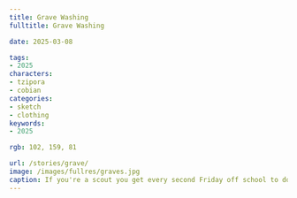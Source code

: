 ```yaml
---
title: Grave Washing
fulltitle: Grave Washing

date: 2025-03-08

tags:
- 2025
characters:
- tzipora
- cobian
categories:
- sketch
- clothing
keywords:
- 2025

rgb: 102, 159, 81

url: /stories/grave/
image: /images/fullres/graves.jpg
caption: If you're a scout you get every second Friday off school to do something useful in the community, like clean gravestones or some gardening
---
```


